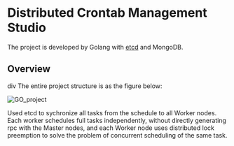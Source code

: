 # Distributed Crontab Management Studio

The project is developed by Golang with [etcd](https://etcd.io/) and MongoDB.

## Overview ##
div
The entire project structure is as the figure below:

![GO_project](https://user-images.githubusercontent.com/65502269/189682207-285434f2-1239-40c7-af7b-1344c42cd41d.jpeg)

Used etcd to sychronize all tasks from the schedule to all Worker nodes. Each worker schedules full tasks independently, without directly generating rpc with the Master nodes, and each Worker node uses distributed lock preemption to solve the problem of concurrent scheduling of the same task.
